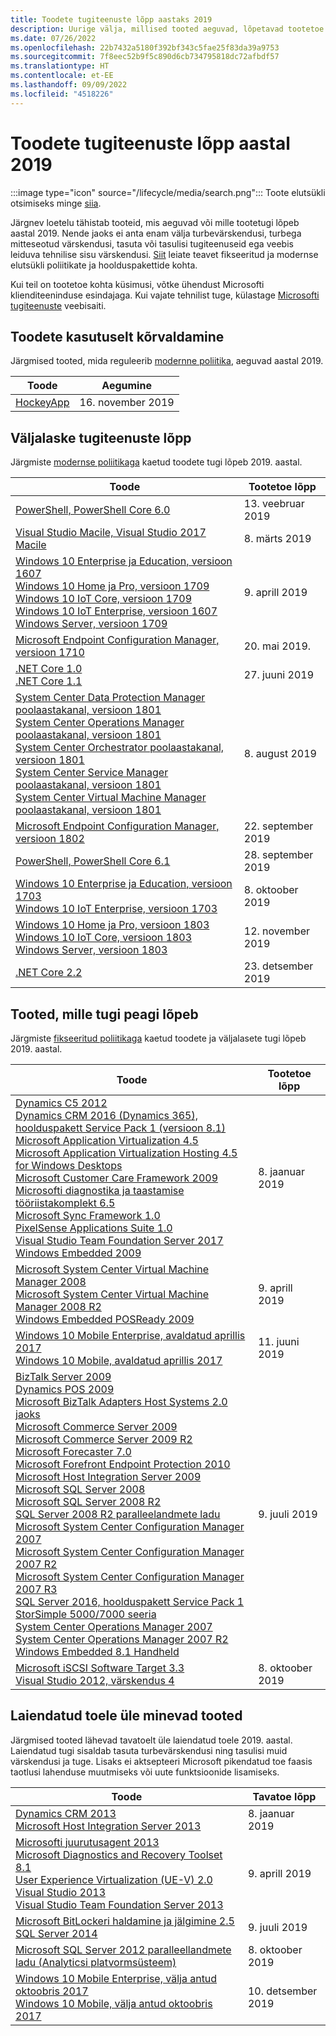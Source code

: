 ```yaml
---
title: Toodete tugiteenuste lõpp aastaks 2019
description: Uurige välja, millised tooted aeguvad, lõpetavad tootetoe või lähevad üle tavatoelt laiendatud toele aastal 2019.
ms.date: 07/26/2022
ms.openlocfilehash: 22b7432a5180f392bf343c5fae25f83da39a9753
ms.sourcegitcommit: 7f8eec52b9f5c890d6cb734795818dc72afbdf57
ms.translationtype: HT
ms.contentlocale: et-EE
ms.lasthandoff: 09/09/2022
ms.locfileid: "4518226"
---
```

# <a name="products-ending-support-in-2019"></a>Toodete tugiteenuste lõpp aastal 2019

:::image type="icon" source="/lifecycle/media/search.png":::
Toote elutsükli otsimiseks minge [siia](/lifecycle/products/).

Järgnev loetelu tähistab tooteid, mis aeguvad või mille tootetugi lõpeb aastal 2019. Nende jaoks ei anta enam välja turbevärskendusi, turbega mitteseotud värskendusi, tasuta või tasulisi tugiteenuseid ega veebis leiduva tehnilise sisu värskendusi. [Siit](/lifecycle/overview/product-end-of-support-overview) leiate teavet fikseeritud ja modernse elutsükli poliitikate ja hoolduspakettide kohta.

Kui teil on tootetoe kohta küsimusi, võtke ühendust Microsofti klienditeeninduse esindajaga. Kui vajate tehnilist tuge, külastage [Microsofti tugiteenuste](https://support.microsoft.com/contactus/?ws=support) veebisaiti.

## <a name="product-retirements"></a>Toodete kasutuselt kõrvaldamine

Järgmised tooted, mida reguleerib [modernne poliitika](/lifecycle/policies/modern), aeguvad aastal 2019.

| Toode | Aegumine |
| --- | --- |
| [HockeyApp](/lifecycle/products/hockeyapp?branch=live)<br> | 16. november 2019 |


## <a name="release-end-of-servicing"></a>Väljalaske tugiteenuste lõpp

Järgmiste [modernse poliitikaga](/lifecycle/policies/modern) kaetud toodete tugi lõpeb 2019. aastal.

| Toode | Tootetoe lõpp |
| --- | --- |
| [PowerShell, PowerShell Core 6.0](/lifecycle/products/powershell?branch=live)<br> | 13. veebruar 2019 |
| [Visual Studio Macile, Visual Studio 2017 Macile](/lifecycle/products/visual-studio-for-mac?branch=live)<br> | 8. märts 2019 |
| [Windows 10 Enterprise ja Education, versioon 1607](/lifecycle/products/windows-10-enterprise-and-education?branch=live)<br>[Windows 10 Home ja Pro, versioon 1709](/lifecycle/products/windows-10-home-and-pro?branch=live)<br>[Windows 10 IoT Core, versioon 1709](/lifecycle/products/windows-10-iot-core?branch=live)<br>[Windows 10 IoT Enterprise, versioon 1607](/lifecycle/products/windows-10-iot-enterprise?branch=live)<br>[Windows Server, versioon 1709](/lifecycle/products/windows-server?branch=live)<br> | 9. aprill 2019 |
| [Microsoft Endpoint Configuration Manager, versioon 1710](/lifecycle/products/microsoft-endpoint-configuration-manager?branch=live)<br> | 20. mai 2019. |
| [.NET Core 1.0](/lifecycle/products/microsoft-net-and-net-core?branch=live)<br>[.NET Core 1.1](/lifecycle/products/microsoft-net-and-net-core?branch=live)<br> | 27. juuni 2019 |
| [System Center Data Protection Manager poolaastakanal, versioon 1801](/lifecycle/products/system-center-data-protection-manager-semi-annual-channel?branch=live)<br>[System Center Operations Manager poolaastakanal, versioon 1801](/lifecycle/products/system-center-operations-manager-semi-annual-channel?branch=live)<br>[System Center Orchestrator poolaastakanal, versioon 1801](/lifecycle/products/system-center-orchestrator-semi-annual-channel?branch=live)<br>[System Center Service Manager poolaastakanal, versioon 1801](/lifecycle/products/system-center-service-manager-semi-annual-channel?branch=live)<br>[System Center Virtual Machine Manager poolaastakanal, versioon 1801](/lifecycle/products/system-center-virtual-machine-manager-semi-annual-channel?branch=live)<br> | 8. august 2019 |
| [Microsoft Endpoint Configuration Manager, versioon 1802](/lifecycle/products/microsoft-endpoint-configuration-manager?branch=live)<br> | 22. september 2019 |
| [PowerShell, PowerShell Core 6.1](/lifecycle/products/powershell?branch=live)<br> | 28. september 2019 |
| [Windows 10 Enterprise ja Education, versioon 1703](/lifecycle/products/windows-10-enterprise-and-education?branch=live)<br>[Windows 10 IoT Enterprise, versioon 1703](/lifecycle/products/windows-10-iot-enterprise?branch=live)<br> | 8. oktoober 2019 |
| [Windows 10 Home ja Pro, versioon 1803](/lifecycle/products/windows-10-home-and-pro?branch=live)<br>[Windows 10 IoT Core, versioon 1803](/lifecycle/products/windows-10-iot-core?branch=live)<br>[Windows Server, versioon 1803](/lifecycle/products/windows-server?branch=live)<br> | 12. november 2019 |
| [.NET Core 2.2](/lifecycle/products/microsoft-net-and-net-core?branch=live)<br> | 23. detsember 2019 |


## <a name="products-reaching-end-of-support"></a>Tooted, mille tugi peagi lõpeb

Järgmiste [fikseeritud poliitikaga](/lifecycle/policies/fixed) kaetud toodete ja väljalasete tugi lõpeb 2019. aastal.

| Toode | Tootetoe lõpp |
| --- | --- |
| [Dynamics C5 2012](/lifecycle/products/dynamics-c5-2012?branch=live)<br>[Dynamics CRM 2016 (Dynamics 365), hoolduspakett Service Pack 1 (versioon 8.1)](/lifecycle/products/dynamics-crm-2016-dynamics-365?branch=live)<br>[Microsoft Application Virtualization 4.5](/lifecycle/products/microsoft-application-virtualization-45?branch=live)<br>[Microsoft Application Virtualization Hosting 4.5 for Windows Desktops](/lifecycle/products/microsoft-application-virtualization-hosting-45?branch=live)<br>[Microsoft Customer Care Framework 2009](/lifecycle/products/microsoft-customer-care-framework-2009?branch=live)<br>[Microsofti diagnostika ja taastamise tööriistakomplekt 6.5](/lifecycle/products/microsoft-diagnostics-and-recovery-toolset-65?branch=live)<br>[Microsoft Sync Framework 1.0](/lifecycle/products/microsoft-sync-framework-10?branch=live)<br>[PixelSense Applications Suite 1.0](/lifecycle/products/pixelsense-applications-suite-10?branch=live)<br>[Visual Studio Team Foundation Server 2017](/lifecycle/products/visual-studio-team-foundation-server-2017?branch=live)<br>[Windows Embedded 2009](/lifecycle/products/windows-embedded-2009?branch=live)<br> | 8. jaanuar 2019 |
| [Microsoft System Center Virtual Machine Manager 2008](/lifecycle/products/microsoft-system-center-virtual-machine-manager-2008?branch=live)<br>[Microsoft System Center Virtual Machine Manager 2008 R2](/lifecycle/products/microsoft-system-center-virtual-machine-manager-2008-r2?branch=live)<br>[Windows Embedded POSReady 2009](/lifecycle/products/windows-embedded-posready-2009?branch=live)<br> | 9. aprill 2019 |
| [Windows 10 Mobile Enterprise, avaldatud aprillis 2017](/lifecycle/products/windows-10-mobile-enterprise-released-in-april-2017?branch=live)<br>[Windows 10 Mobile, avaldatud aprillis 2017](/lifecycle/products/windows-10-mobile-released-in-april-2017?branch=live)<br> | 11. juuni 2019 |
| [BizTalk Server 2009](/lifecycle/products/biztalk-server-2009?branch=live)<br>[Dynamics POS 2009](/lifecycle/products/dynamics-pos-2009?branch=live)<br>[Microsoft BizTalk Adapters Host Systems 2.0 jaoks](/lifecycle/products/microsoft-biztalk-adapters-for-host-systems-20?branch=live)<br>[Microsoft Commerce Server 2009](/lifecycle/products/microsoft-commerce-server-2009?branch=live)<br>[Microsoft Commerce Server 2009 R2](/lifecycle/products/microsoft-commerce-server-2009-r2?branch=live)<br>[Microsoft Forecaster 7.0](/lifecycle/products/microsoft-forecaster-70?branch=live)<br>[Microsoft Forefront Endpoint Protection 2010](/lifecycle/products/microsoft-forefront-endpoint-protection-2010?branch=live)<br>[Microsoft Host Integration Server 2009](/lifecycle/products/microsoft-host-integration-server-2009?branch=live)<br>[Microsoft SQL Server 2008](/lifecycle/products/microsoft-sql-server-2008?branch=live)<br>[Microsoft SQL Server 2008 R2](/lifecycle/products/microsoft-sql-server-2008-r2?branch=live)<br>[SQL Server 2008 R2 paralleelandmete ladu](/lifecycle/products/microsoft-sql-server-2008-r2-parallel-data-warehouse?branch=live)<br>[Microsoft System Center Configuration Manager 2007](/lifecycle/products/microsoft-system-center-configuration-manager-2007?branch=live)<br>[Microsoft System Center Configuration Manager 2007 R2](/lifecycle/products/microsoft-system-center-configuration-manager-2007-r2?branch=live)<br>[Microsoft System Center Configuration Manager 2007 R3](/lifecycle/products/microsoft-system-center-configuration-manager-2007-r3?branch=live)<br>[SQL Server 2016, hoolduspakett Service Pack 1](/lifecycle/products/sql-server-2016?branch=live)<br>[StorSimple 5000/7000 seeria](/lifecycle/products/storsimple-50007000-series?branch=live)<br>[System Center Operations Manager 2007](/lifecycle/products/system-center-operations-manager-2007?branch=live)<br>[System Center Operations Manager 2007 R2](/lifecycle/products/system-center-operations-manager-2007-r2?branch=live)<br>[Windows Embedded 8.1 Handheld](/lifecycle/products/windows-embedded-81-handheld?branch=live)<br> | 9. juuli 2019 |
| [Microsoft iSCSI Software Target 3.3](/lifecycle/products/microsoft-iscsi-software-target-33?branch=live)<br>[Visual Studio 2012, värskendus 4](/lifecycle/products/visual-studio-2012?branch=live)<br> | 8. oktoober 2019 |


## <a name="products-moving-to-extended-support"></a>Laiendatud toele üle minevad tooted

Järgmised tooted lähevad tavatoelt üle laiendatud toele 2019. aastal. Laiendatud tugi sisaldab tasuta turbevärskendusi ning tasulisi muid värskendusi ja tuge. Lisaks ei aktsepteeri Microsoft pikendatud toe faasis taotlusi lahenduse muutmiseks või uute funktsioonide lisamiseks.

| Toode | Tavatoe lõpp |
| --- | --- |
| [Dynamics CRM 2013](/lifecycle/products/dynamics-crm-2013?branch=live)<br>[Microsoft Host Integration Server 2013](/lifecycle/products/microsoft-host-integration-server-2013?branch=live)<br> | 8. jaanuar 2019 |
| [Microsofti juurutusagent 2013](/lifecycle/products/microsoft-deployment-agent-2013?branch=live)<br>[Microsoft Diagnostics and Recovery Toolset 8.1](/lifecycle/products/microsoft-diagnostics-and-recovery-toolset-81?branch=live)<br>[User Experience Virtualization (UE-V) 2.0](/lifecycle/products/user-experience-virtualization-uev-20?branch=live)<br>[Visual Studio 2013](/lifecycle/products/visual-studio-2013?branch=live)<br>[Visual Studio Team Foundation Server 2013](/lifecycle/products/visual-studio-team-foundation-server-2013?branch=live)<br> | 9. aprill 2019 |
| [Microsoft BitLockeri haldamine ja jälgimine 2.5](/lifecycle/products/microsoft-bitlocker-administration-and-monitoring-25?branch=live)<br>[SQL Server 2014](/lifecycle/products/sql-server-2014?branch=live)<br> | 9. juuli 2019 |
| [Microsoft SQL Server 2012 paralleellandmete ladu (Analyticsi platvormsüsteem)](/lifecycle/products/microsoft-sql-server-2012-parallel-data-warehouse-analytics-platform-system?branch=live)<br> | 8. oktoober 2019 |
| [Windows 10 Mobile Enterprise, välja antud oktoobris 2017](/lifecycle/products/windows-10-mobile-enterprise-released-in-october-2017?branch=live)<br>[Windows 10 Mobile, välja antud oktoobris 2017](/lifecycle/products/windows-10-mobile-released-in-october-2017?branch=live)<br> | 10. detsember 2019 |
